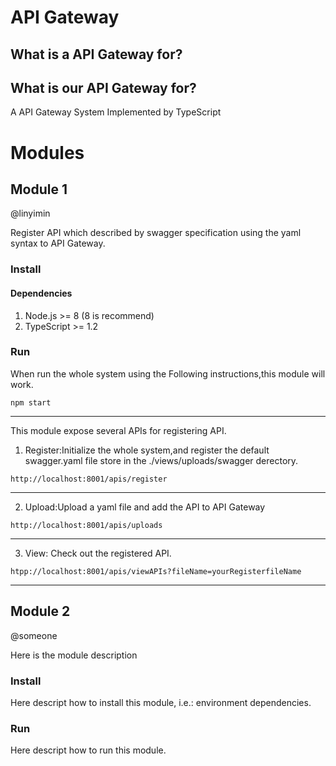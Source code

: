 # API Gateway
## What is a API Gateway for?
## What is our API Gateway for?
A API Gateway System Implemented by TypeScript

# Modules

## Module 1

@linyimin

Register API which described by swagger specification using the yaml syntax to API Gateway.

### Install

#### Dependencies

1. Node.js >= 8 (8 is recommend)
2. TypeScript >= 1.2

### Run

When run the whole system using the Following instructions,this module will work.

```
npm start
```

------

This module expose several APIs for registering API.

1. Register:Initialize the whole system,and register the default swagger.yaml file store in the ./views/uploads/swagger derectory.

```
http://localhost:8001/apis/register
```
------

2. Upload:Upload a yaml file and add the API to API Gateway

```
http://localhost:8001/apis/uploads
```

------

3. View: Check out the registered API.

```
htpp://localhost:8001/apis/viewAPIs?fileName=yourRegisterfileName
```

------


## Module 2

@someone

Here is the module description


### Install

Here descript how to install this module, i.e.: environment dependencies.

### Run

Here descript how to run this module.

